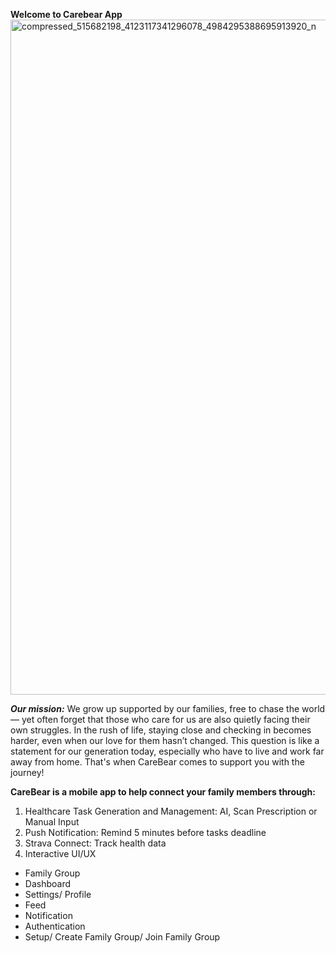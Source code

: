 **Welcome to Carebear App**
<img width="1920" height="1080" alt="compressed_515682198_4123117341296078_4984295388695913920_n" src="https://github.com/user-attachments/assets/8127d5e0-5ec6-4328-87e7-4ddd1527c92c" />

***Our mission:***
We grow up supported by our families, free to chase the world — yet often forget that those who care for us are also quietly facing their own struggles. In the rush of life, staying close and checking in becomes harder, even when our love for them hasn’t changed. This question is like a statement for our generation today, especially who have to live and work far away from home. That's when CareBear comes to support you with the journey!

**CareBear is a mobile app to help connect your family members through:**
1. Healthcare Task Generation and Management: AI, Scan Prescription or Manual Input
2. Push Notification: Remind 5 minutes before tasks deadline
3. Strava Connect: Track health data
4. Interactive UI/UX
+ Family Group
+ Dashboard
+ Settings/ Profile
+ Feed
+ Notification
+ Authentication
+ Setup/ Create Family Group/ Join Family Group 
   


